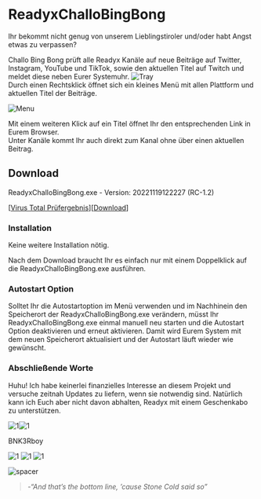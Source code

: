 # ReadyxChalloBingBong

Ihr bekommt nicht genug von unserem Lieblingstiroler und/oder habt Angst etwas zu verpassen?


Challo Bing Bong prüft alle Readyx Kanäle auf neue Beiträge auf Twitter, Instagram, YouTube und TikTok, sowie den aktuellen Titel auf Twitch und meldet diese neben Eurer Systemuhr. ![Tray](https://user-images.githubusercontent.com/17516608/202866230-92366e19-7f94-40fe-accb-19784f4cc94b.png)  
Durch einen Rechtsklick öffnet sich ein kleines Menü mit allen Plattform und aktuellen Titel der Beiträge.  
  
![Menu](https://user-images.githubusercontent.com/17516608/202866333-2767a21e-003d-44eb-9bd0-449844c58ab3.png)  
  
Mit einem weiteren Klick auf ein Titel öffnet Ihr den entsprechenden Link in Eurem Browser.  
Unter Kanäle kommt Ihr auch direkt zum Kanal ohne über einen aktuellen Beitrag.  


## Download
ReadyxChalloBingBong.exe - Version: 20221119122227 (RC-1.2)

[[Virus Total Prüfergebnis](https://www.virustotal.com/gui/url/2f8660f49b11201aeb0e3bb22d7048b18e3fb1b67b9e8e2aae1a4c229c3085cf?nocache=1)][[Download](https://github.com/BNK3R-Boy/ReadyxChalloBingBong/raw/main/ReadyxChalloBingBong.exe)]





### Installation
Keine weitere Installation nötig.

Nach dem Download braucht Ihr es einfach nur mit einem Doppelklick auf die ReadyxChalloBingBong.exe ausführen.





### Autostart Option
Solltet Ihr die Autostartoption im Menü verwenden und im Nachhinein den Speicherort der ReadyxChalloBingBong.exe verändern, müsst Ihr ReadyxChalloBingBong.exe einmal manuell neu starten und die Autostart Option deaktivieren und erneut aktivieren. Damit wird Eurem System mit dem neuen Speicherort aktualisiert und der Autostart läuft wieder wie gewünscht.





### Abschließende Worte
Huhu! Ich habe keinerlei finanzielles Interesse an diesem Projekt und versuche zeitnah Updates zu liefern, wenn sie notwendig sind.
Natürlich kann ich Euch aber nicht davon abhalten, Readyx mit einem Geschenkabo zu unterstützen.


![1](https://user-images.githubusercontent.com/17516608/202868410-67296f61-9936-454f-913a-fcefd0a92b33.png)![1](https://user-images.githubusercontent.com/17516608/202868431-b2ffc3e0-7ca6-40c7-962a-d288b73a5f51.png)


BNK3Rboy


![1](https://user-images.githubusercontent.com/17516608/202868225-ae6a42fb-6cbb-4050-975b-436de6feab6c.png)
![1](https://user-images.githubusercontent.com/17516608/202868225-ae6a42fb-6cbb-4050-975b-436de6feab6c.png)
![1](https://user-images.githubusercontent.com/17516608/202868225-ae6a42fb-6cbb-4050-975b-436de6feab6c.png)


![spacer](https://user-images.githubusercontent.com/17516608/202869789-7e0246a7-529f-41f1-ac06-fc887971ebd6.png)


>_-“And that’s the bottom line, ’cause Stone Cold said so”_
